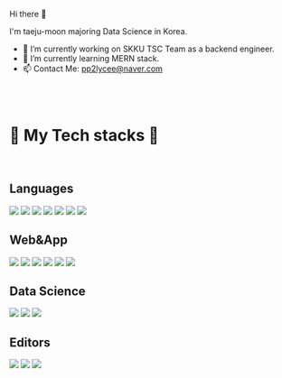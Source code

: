 Hi there 👋

I'm taeju-moon majoring Data Science in Korea.

- 🔭 I’m currently working on SKKU TSC Team as a backend engineer.
- 🌱 I’m currently learning MERN stack.
- 📫 Contact Me: pp2lycee@naver.com

<br/><br/>
 <div>
 <div><h1>🔧 My Tech stacks 🔧</h1></div>
 <br/>
 <h2>Languages</h2>
  <img src="https://img.shields.io/badge/HTML-e34c26.svg?style=for-the-badge&logo=HTML5&logoColor=white"/>
  <img src="https://img.shields.io/badge/CSS-3399dc.svg?style=for-the-badge&logo=CSS3&logoColor=white"/>
  <img src="https://img.shields.io/badge/JavaScript-f0db4f.svg?style=for-the-badge&logo=JavaScript&logoColor=white"/>
  <img src="https://img.shields.io/badge/TypeScript-3178C6.svg?style=for-the-badge&logo=TypeScript&logoColor=white"/>
  <img src="https://img.shields.io/badge/Python-306998.svg?style=for-the-badge&logo=Python&logoColor=white"/>
  <img src="https://img.shields.io/badge/C-A8B9CC.svg?style=for-the-badge&logo=C&logoColor=white"/>
  <img src="https://img.shields.io/badge/C++-00599C.svg?style=for-the-badge&logo=C++&logoColor=white"/>
  <br/>
 <h2>Web&App</h2>
  <img src="https://img.shields.io/badge/React-61DAFB.svg?style=for-the-badge&logo=React&logoColor=white"/>
  <img src="https://img.shields.io/badge/Next.js-000000.svg?style=for-the-badge&logo=Next.js&logoColor=white"/>
 <img src="https://img.shields.io/badge/Express-000000.svg?style=for-the-badge&logo=Express&logoColor=white"/>
<img src="https://img.shields.io/badge/Node.js-339933.svg?style=for-the-badge&logo=Node.js&logoColor=white"/>
 <img src="https://img.shields.io/badge/Django-092E20.svg?style=for-the-badge&logo=Django&logoColor=white"/>
  <img src="https://img.shields.io/badge/MongoDB-150458.svg?style=for-the-badge&logo=MongoDB&logoColor=white"/>
  <br/>
 <h2>Data Science</h2>
 <img src="https://img.shields.io/badge/pandas-47A248.svg?style=for-the-badge&logo=pandas&logoColor=white"/>
  <img src="https://img.shields.io/badge/NumPy-013243.svg?style=for-the-badge&logo=NumPy&logoColor=white"/>
 <img src="https://img.shields.io/badge/scikit-learn-F7931E.svg?style=for-the-badge&logo=scikit-learn&logoColor=white"/>
 <br/>
  <h2>Editors</h2>
 <img src="https://img.shields.io/badge/Visual Studio Code-007ACC.svg?style=for-the-badge&logo=Visual Studio Code&logoColor=white"/>
 <img src="https://img.shields.io/badge/Visual Studio-5C2D91.svg?style=for-the-badge&logo=Visual Studio&logoColor=white"/>
  <img src="https://img.shields.io/badge/Jupyter-F37626.svg?style=for-the-badge&logo=Jupyter&logoColor=white"/>
  <br/><br/><br/>

</div>
<br/>
